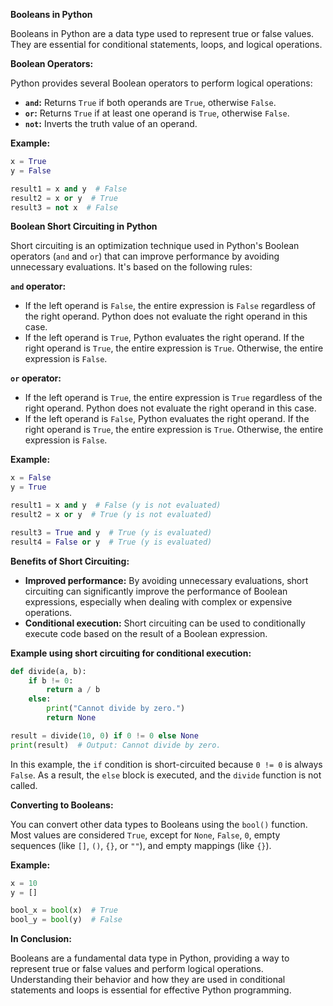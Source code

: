 **Booleans in Python**

Booleans in Python are a data type used to represent true or false values. They are essential for conditional statements, loops, and logical operations.


**Boolean Operators:**

Python provides several Boolean operators to perform logical operations:

- **`and`:** Returns `True` if both operands are `True`, otherwise `False`.
- **`or`:** Returns `True` if at least one operand is `True`, otherwise `False`.
- **`not`:** Inverts the truth value of an operand.

**Example:**

```python
x = True
y = False

result1 = x and y  # False
result2 = x or y  # True
result3 = not x  # False
```

**Boolean Short Circuiting in Python**

Short circuiting is an optimization technique used in Python's Boolean operators (`and` and `or`) that can improve performance by avoiding unnecessary evaluations. It's based on the following rules:

**`and` operator:**
- If the left operand is `False`, the entire expression is `False` regardless of the right operand. Python does not evaluate the right operand in this case.
- If the left operand is `True`, Python evaluates the right operand. If the right operand is `True`, the entire expression is `True`. Otherwise, the entire expression is `False`.

**`or` operator:**
- If the left operand is `True`, the entire expression is `True` regardless of the right operand. Python does not evaluate the right operand in this case.
- If the left operand is `False`, Python evaluates the right operand. If the right operand is `True`, the entire expression is `True`. Otherwise, the entire expression is `False`.

**Example:**

```python
x = False
y = True

result1 = x and y  # False (y is not evaluated)
result2 = x or y  # True (y is not evaluated)

result3 = True and y  # True (y is evaluated)
result4 = False or y  # True (y is evaluated)
```

**Benefits of Short Circuiting:**

- **Improved performance:** By avoiding unnecessary evaluations, short circuiting can significantly improve the performance of Boolean expressions, especially when dealing with complex or expensive operations.
- **Conditional execution:** Short circuiting can be used to conditionally execute code based on the result of a Boolean expression.

**Example using short circuiting for conditional execution:**

```python
def divide(a, b):
    if b != 0:
        return a / b
    else:
        print("Cannot divide by zero.")
        return None

result = divide(10, 0) if 0 != 0 else None
print(result)  # Output: Cannot divide by zero.
```

In this example, the `if` condition is short-circuited because `0 != 0` is always `False`. As a result, the `else` block is executed, and the `divide` function is not called.

**Converting to Booleans:**

You can convert other data types to Booleans using the `bool()` function. Most values are considered `True`, except for `None`, `False`, `0`, empty sequences (like `[]`, `()`, `{}`, or `""`), and empty mappings (like `{}`).

**Example:**

```python
x = 10
y = []

bool_x = bool(x)  # True
bool_y = bool(y)  # False
```

**In Conclusion:**

Booleans are a fundamental data type in Python, providing a way to represent true or false values and perform logical operations. Understanding their behavior and how they are used in conditional statements and loops is essential for effective Python programming.
